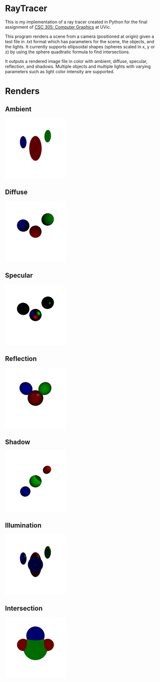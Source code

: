 # RayTracer

This is my implementation of a ray tracer created in Python for the final assignment of [CSC 305: Computer Graphics](https://www.uvic.ca/calendar/undergrad/index.php#/courses/H1p5ku6XV "UVic Course Page") at UVic.

This program renders a scene from a camera (positioned at origin) given a test file in .txt format which has parameters for the scene, the objects, and the lights. It currently supports ellipsoidal shapes (spheres scaled in x, y or z) by using the sphere quadtratic formula to find intersections.

It outputs a rendered image file in color with ambient, diffuse, specular, reflection, and shadows. Multiple objects and multiple lights with varying parameters such as light color intensity are supported.

# Renders

## Ambient

<img src="https://raw.githubusercontent.com/kutaycinar/RayTracer/main/tests/testAmbient.png" width="200" height="200">

## Diffuse

<img src="https://raw.githubusercontent.com/kutaycinar/RayTracer/main/tests/testDiffuse.png" width="200" height="200">

## Specular

<img src="https://raw.githubusercontent.com/kutaycinar/RayTracer/main/tests/testSpecular.png" width="200" height="200">

## Reflection

<img src="https://raw.githubusercontent.com/kutaycinar/RayTracer/main/tests/testReflection.png" width="200" height="200">

## Shadow

<img src="https://raw.githubusercontent.com/kutaycinar/RayTracer/main/tests/testShadow.png" width="200" height="200">

## Illumination

<img src="https://raw.githubusercontent.com/kutaycinar/RayTracer/main/tests/testIllum.png" width="200" height="200">

## Intersection

<img src="https://raw.githubusercontent.com/kutaycinar/RayTracer/main/tests/testIntersection.png" width="200" height="200">
